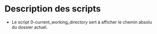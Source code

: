 # Description des scripts

- Le script 0-current_working_directory sert à afficher le chemin absolu du dossier actuel.
